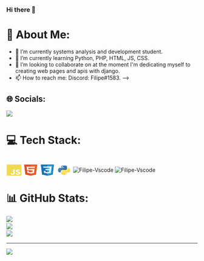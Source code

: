 ### Hi there 👋

<!--
**wantedxp/wantedxp** is a ✨ _special_ ✨ repository because its `README.md` (this file) appears on your GitHub profile.

Here are some ideas to get you started:

- 🔭 I’m currently systems analysis and development student.
- 🌱 I’m currently learning Python, PHP, HTML, JS, CSS.
- 👯 I’m looking to collaborate on at the moment I'm dedicating myself to creating web pages and apis with django.
-->

# 💫 About Me:

- 🔭 I’m currently systems analysis and development student.
- 🌱 I’m currently learning Python, PHP, HTML, JS, CSS.
- 👯 I’m looking to collaborate on at the moment I'm dedicating myself to creating web pages and apis with django.
- 📫 How to reach me: Discord: Filipe#1583.
-->
## 🌐 Socials:

<div> 
  
  <a href="flp.campos" target="_blank"><img src="https://img.shields.io/badge/-Instagram-%23E4405F?style=for-the-badge&logo=instagram&logoColor=white" target="_blank"></a>
  
# 💻 Tech Stack:
 
<div style="display: inline_block"><br>
  <img align="center" alt="Filipe-Js" height="30" width="40" src="https://raw.githubusercontent.com/devicons/devicon/master/icons/javascript/javascript-plain.svg">
  <img align="center" alt="Filipe-HTML" height="30" width="40" src="https://raw.githubusercontent.com/devicons/devicon/master/icons/html5/html5-original.svg">
  <img align="center" alt="Filipe-CSS" height="30" width="40" src="https://raw.githubusercontent.com/devicons/devicon/master/icons/css3/css3-original.svg">
  <img align="center" alt="Filipe-Python" height="30" width="40" src="https://raw.githubusercontent.com/devicons/devicon/master/icons/python/python-original.svg">
  
  <img align="center" alt="Filipe-Vscode" height="30" width="40" src="https://cdn.jsdelivr.net/gh/devicons/devicon/icons/bootstrap/bootstrap-original.svg" />
          
 
  
  
  <img align="center" alt="Filipe-Vscode" height="30" width="40" src="https://cdn.jsdelivr.net/gh/devicons/devicon/icons/vscode/vscode-original.svg" />
  


  </div>
  
# 📊 GitHub Stats:
![](https://github-readme-stats.vercel.app/api?username=wantedxp&theme=bear&hide_border=true&include_all_commits=true&count_private=true)<br/>
![](https://github-readme-streak-stats.herokuapp.com/?user=wantedxp&theme=bear&hide_border=true)<br/>
![](https://github-readme-stats.vercel.app/api/top-langs/?username=wantedxp&theme=bear&hide_border=true&include_all_commits=true&count_private=true&layout=compact)

---
[![](https://visitcount.itsvg.in/api?id=wantedxp&icon=0&color=1)](https://visitcount.itsvg.in)

<!-- Proudly created with GPRM ( https://gprm.itsvg.in ) -->
